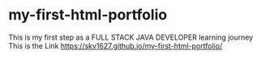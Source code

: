 # my-first-html-portfolio
This is my first step as a FULL STACK JAVA DEVELOPER learning journey 
This is the Link https://skv1627.github.io/my-first-html-portfolio/
